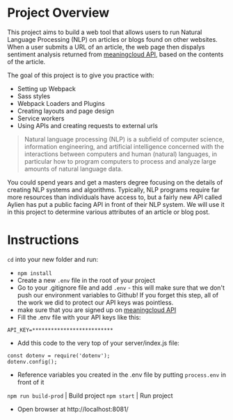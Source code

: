 # Project Overview

This project aims to build a web tool that allows users to run Natural Language Processing (NLP) on articles or blogs found on other websites. When a user submits a URL of an article, the web page then dispalys sentiment analysis returned from [meaningcloud API](https://www.meaningcloud.com/products/sentiment-analysis), based on the contents of the article.

The goal of this project is to give you practice with:
- Setting up Webpack
- Sass styles
- Webpack Loaders and Plugins
- Creating layouts and page design
- Service workers
- Using APIs and creating requests to external urls

> Natural language processing (NLP) is a subfield of computer science, information engineering, and artificial intelligence
concerned with the interactions between computers and human (natural) languages, in particular how to program computers to
process and analyze large amounts of natural language data.

You could spend years and get a masters degree focusing on the details of creating NLP systems and algorithms. Typically, NLP programs require far more resources than individuals have access to, but a fairly new API called Aylien has put a public facing API in front of their NLP system. We will use it in this project to determine various attributes of an article or blog post.

# Instructions

`cd` into your new folder and run:
- `npm install`
- Create a new ```.env``` file in the root of your project
- Go to your .gitignore file and add ```.env``` - this will make sure that we don't push our environment variables to Github! If you forget this step, all of the work we did to protect our API keys was pointless.
- make sure that you are signed up on [meaningcloud API](https://www.meaningcloud.com/)
- Fill the .env file with your API keys like this:
```
API_KEY=**************************
```
- Add this code to the very top of your server/index.js file:
```
const dotenv = require('dotenv');
dotenv.config();
```
- Reference variables you created in the .env file by putting ```process.env``` in front of it

`npm run build-prod` | Build project
`npm start` | Run project
- Open browser at http://localhost:8081/

